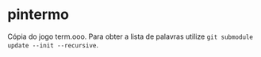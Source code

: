 # pintermo

Cópia do jogo term.ooo.
Para obter a lista de palavras utilize `git submodule update --init --recursive`.
